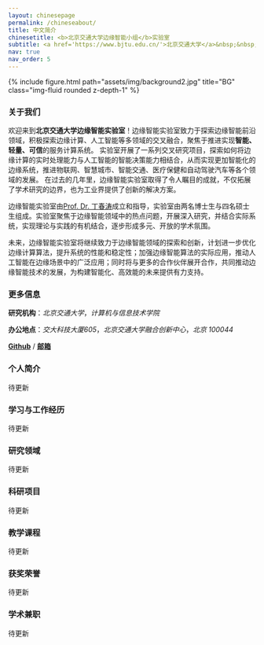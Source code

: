 ```yaml
---
layout: chinesepage
permalink: /chineseabout/
title: 中文简介
chinesetitle: <b>北京交通大学边缘智能小组</b>实验室
subtitle: <a href='https://www.bjtu.edu.cn/'>北京交通大学</a>&nbsp;&nbsp;&nbsp;&nbsp;&nbsp;&nbsp;&nbsp;&nbsp;&nbsp;&nbsp;<a href='http://scit.bjtu.edu.cn/'>计算机与信息技术学院</a>
nav: true
nav_order: 5
---
```

<!--
# **北京交通大学边缘智能小组**实验室

[北京交通大学](https://www.bjtu.edu.cn/) | [计算机与信息技术学院](http://scit.bjtu.edu.cn/)
-->
<div class="row">
    <div class="col-sm mt-3 mt-md-0">
        {% include figure.html path="assets/img/background2.jpg" title="BG" class="img-fluid rounded z-depth-1" %}
    </div>
</div>

### **关于我们**
欢迎来到**北京交通大学边缘智能实验室**！边缘智能实验室致力于探索边缘智能前沿领域，积极探索边缘计算、人工智能等多领域的交叉融合，聚焦于推进实现**智能、轻量、可信**的服务计算系统。
实验室开展了一系列交叉研究项目，探索如何将边缘计算的实时处理能力与人工智能的智能决策能力相结合，从而实现更加智能化的边缘系统，推进物联网、智慧城市、智能交通、医疗保健和自动驾驶汽车等各个领域的发展。
在过去的几年里，边缘智能实验室取得了令人瞩目的成就，不仅拓展了学术研究的边界，也为工业界提供了创新的解决方案。

边缘智能实验室由[Prof. Dr. 丁春涛](http://faculty.bjtu.edu.cn/9721/)成立和指导，实验室由两名博士生与四名硕士生组成。实验室聚焦于边缘智能领域中的热点问题，开展深入研究，并结合实际系统，实现理论与实践的有机结合，逐步形成多元、开放的学术氛围。

未来，边缘智能实验室将继续致力于边缘智能领域的探索和创新，计划进一步优化边缘计算算法，提升系统的性能和稳定性；加强边缘智能算法的实际应用，推动人工智能在边缘场景中的广泛应用；同时将与更多的合作伙伴展开合作，共同推动边缘智能技术的发展，为构建智能化、高效能的未来提供有力支持。
<!--
欢迎来到**北京交通大学边缘智能小组实验室**！我们的团队由[Prof. Dr. 丁春涛](http://faculty.bjtu.edu.cn/9721/)发起与领导。
我们实验室致力于边缘智能这一前沿领域，期望探索**人工智能**与**边缘计算**的交叉点。
我们的团队人才济济，包括博士生与硕士生，每个人都能带来独特的见解与专业知识。
我们一同组成了充满活力的团队，培养创造力、合作精神与推动边缘智能发展的激情。
在[Prof. Dr. 丁春涛](http://faculty.bjtu.edu.cn/9721/)与充满热情的研究团队的带领下，我们的使命是开发创新解决方案，利用边缘设备的强大功能在本地处理和分析数据，使智能更接近数据源。

在边缘智能小组实验室，我们的主要研究主题围绕**边缘智能**展开，探索如何将**人工智能**和**机器学习**算法集成到边缘设备中。
我们致力于推动这一领域的发展，为物联网、智慧城市、智能交通、医疗保健和自动驾驶汽车等各个领域做出贡献。
通过结合边缘计算和机器学习的力量，我们旨在构建高效、安全的智能系统，使其能够在网络边缘实时无缝运行。
-->

### **更多信息**
**研究机构**：*北京交通大学*，*计算机与信息技术学院*

**办公地点**：*交大科技大厦605*，*北京交通大学融合创新中心*，*北京 100044*

[**Github**](https://github.com/bjtuedgeintell) / [**邮箱**](bjtuedgeintell@163.com) 

### **个人简介**
待更新


### **学习与工作经历**
待更新


### **研究领域**
待更新


### **科研项目**
待更新


### **教学课程**
待更新


### **获奖荣誉**
待更新


### **学术兼职**
待更新

